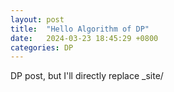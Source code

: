 ```yaml
---
layout: post
title:  "Hello Algorithm of DP"
date:   2024-03-23 18:45:29 +0800
categories: DP
---
```

DP post, but I'll directly replace _site/